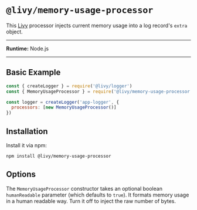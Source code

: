 # `@livy/memory-usage-processor`

This [Livy](../../README.md#readme) processor injects current memory usage into a log record's `extra` object.

---

**Runtime:** Node.js

---

## Basic Example

```js
const { createLogger } = require('@livy/logger')
const { MemoryUsageProcessor } = require('@livy/memory-usage-processor')

const logger = createLogger('app-logger', {
  processors: [new MemoryUsageProcessor()]
})
```

## Installation

Install it via npm:

```bash
npm install @livy/memory-usage-processor
```

## Options

The `MemoryUsageProcessor` constructor takes an optional boolean `humanReadable` parameter (which defaults to `true`). It formats memory usage in a human readable way. Turn it off to inject the raw number of bytes.
